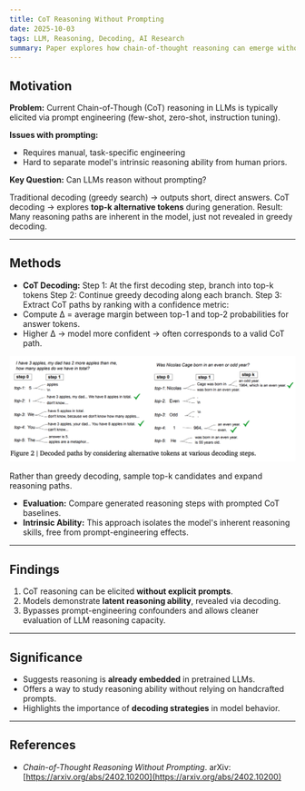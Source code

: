 ```yaml
---
title: CoT Reasoning Without Prompting
date: 2025-10-03
tags: LLM, Reasoning, Decoding, AI Research
summary: Paper explores how chain-of-thought reasoning can emerge without explicit prompting, by modifying decoding strategies instead of altering the training or input prompts.
---
```


## Motivation
**Problem:** Current Chain-of-Though (CoT) reasoning in LLMs is typically elicited via prompt engineering (few-shot, zero-shot, instruction tuning).

**Issues with prompting:** 
- Requires manual, task-specific engineering
- Hard to separate model's intrinsic reasoning ability from human priors.

**Key Question:** Can LLMs reason without prompting?

Traditional decoding (greedy search) → outputs short, direct answers.
CoT decoding → explores **top-k alternative tokens** during generation.
Result: Many reasoning paths are inherent in the model, just not revealed in greedy decoding.

---

## Methods
- **CoT Decoding:** 
Step 1: At the first decoding step, branch into top-k tokens
Step 2: Continue greedy decoding along each branch.
Step 3: Extract CoT paths by ranking with a confidence metric:
- Compute Δ = average margin between top-1 and top-2 probabilities for answer tokens.
- Higher Δ → model more confident → often corresponds to a valid CoT path.

![CoT Decoding Process](../images/cot-decoding-diagram.png)


Rather than greedy decoding, sample top-k candidates and expand reasoning paths.
- **Evaluation:** Compare generated reasoning steps with prompted CoT baselines.
- **Intrinsic Ability:** This approach isolates the model's inherent reasoning skills, free from prompt-engineering effects.

---

## Findings
1. CoT reasoning can be elicited **without explicit prompts**.
2. Models demonstrate **latent reasoning ability**, revealed via decoding.
3. Bypasses prompt-engineering confounders and allows cleaner evaluation of LLM reasoning capacity.

---

## Significance
- Suggests reasoning is **already embedded** in pretrained LLMs.
- Offers a way to study reasoning ability without relying on handcrafted prompts.
- Highlights the importance of **decoding strategies** in model behavior.

---

## References
- *Chain-of-Thought Reasoning Without Prompting*. arXiv: [https://arxiv.org/abs/2402.10200](https://arxiv.org/abs/2402.10200)